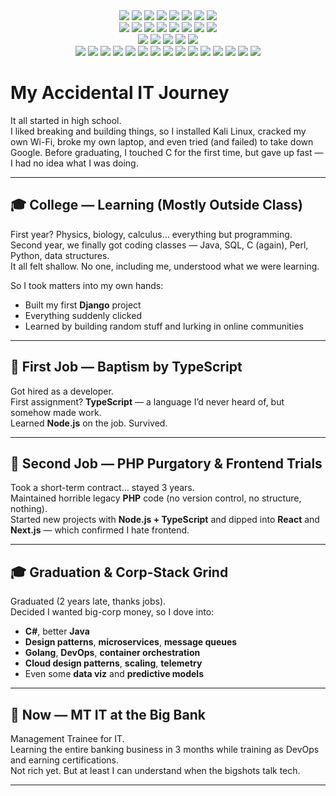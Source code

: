 <div align="center">
  <img src="https://img.shields.io/badge/typescript-3178C6.svg?&style=for-the-badge&logo=TypeScript&logoColor=white"/>
  <img src="https://img.shields.io/badge/csharp-512BD4.svg?&style=for-the-badge&logo=sharp&logoColor=white"/>
  <img src="https://img.shields.io/badge/rust-000000.svg?&style=for-the-badge&logo=Rust&logoColor=white"/>
  <img src="https://img.shields.io/badge/golang-00ADD8.svg?&style=for-the-badge&logo=Go&logoColor=white"/>
  <img src="https://img.shields.io/badge/bash-4EAA25.svg?&style=for-the-badge&logo=GNU%20Bash&logoColor=white"/>
  <img src="https://img.shields.io/badge/javascript-F7DF1E.svg?&style=for-the-badge&logo=JavaScript&logoColor=black"/>
  <img src="https://img.shields.io/badge/php-777BB4.svg?&style=for-the-badge&logo=PHP&logoColor=white"/>
  <img src="https://img.shields.io/badge/python-3776AB.svg?&style=for-the-badge&logo=Python&logoColor=white"/>
</div>
<div align="center">
  <img src="https://img.shields.io/badge/nestjs-E0234E.svg?&style=for-the-badge&logo=NestJS&logoColor=white"/>
  <img src="https://img.shields.io/badge/next.js-000000.svg?&style=for-the-badge&logo=Next.js&logoColor=white"/>
  <img src="https://img.shields.io/badge/react-61DAFB.svg?&style=for-the-badge&logo=React&logoColor=black"/>
  <img src="https://img.shields.io/badge/vue.js-4FC08D.svg?&style=for-the-badge&logo=Vue.js&logoColor=white"/>
  <img src="https://img.shields.io/badge/.net-512BD4.svg?&style=for-the-badge&logo=.NET&logoColor=white"/>
  <img src="https://img.shields.io/badge/tokio-000000.svg?&style=for-the-badge&logo=Tokio&logoColor=white"/>
  <img src="https://img.shields.io/badge/actix-000000.svg?&style=for-the-badge&logo=Actix&logoColor=white"/>
  <img src="https://img.shields.io/badge/laravel-FF2D20.svg?&style=for-the-badge&logo=Laravel&logoColor=white"/>
</div>
<div align="center">
  <img src="https://img.shields.io/badge/postgresql-4169E1.svg?&style=for-the-badge&logo=PostgreSQL&logoColor=white"/>
  <img src="https://img.shields.io/badge/redis-FF4438.svg?&style=for-the-badge&logo=Redis&logoColor=white"/>
  <img src="https://img.shields.io/badge/mongodb-47A248.svg?&style=for-the-badge&logo=MongoDB&logoColor=white"/>
  <img src="https://img.shields.io/badge/surrealdb-FF00A0.svg?&style=for-the-badge&logo=SurrealDB&logoColor=white"/>
  <img src="https://img.shields.io/badge/prometheus-E6522C.svg?&style=for-the-badge&logo=Prometheus&logoColor=white"/>
</div>
<div align="center">
  <img src="https://img.shields.io/badge/arch-1793D1.svg?&style=for-the-badge&logo=Arch%20Linux&logoColor=white"/>
  <img src="https://img.shields.io/badge/red_hat-EE0000.svg?&style=for-the-badge&logo=Red%20Hat&logoColor=white"/>
  <img src="https://img.shields.io/badge/neovim-57A143.svg?&style=for-the-badge&logo=Neovim&logoColor=white"/>
  <img src="https://img.shields.io/badge/git-F05032.svg?&style=for-the-badge&logo=Git&logoColor=white"/>
  <img src="https://img.shields.io/badge/github-181717.svg?&style=for-the-badge&logo=Github&logoColor=white"/>
  <img src="https://img.shields.io/badge/docker-2496ED.svg?&style=for-the-badge&logo=Docker&logoColor=white"/>
  <img src="https://img.shields.io/badge/nginx-009639.svg?&style=for-the-badge&logo=Nginx&logoColor=white"/>
  <img src="https://img.shields.io/badge/terraform-844FBA.svg?&style=for-the-badge&logo=Terraform&logoColor=white"/>
  <img src="https://img.shields.io/badge/ansible-EE0000.svg?&style=for-the-badge&logo=Ansible&logoColor=white"/>
  <img src="https://img.shields.io/badge/github_actions-2088FF.svg?&style=for-the-badge&logo=GitHub%20Actions&logoColor=white"/>
  <img src="https://img.shields.io/badge/jenkins-D24939.svg?&style=for-the-badge&logo=Jenkins&logoColor=white"/>
  <img src="https://img.shields.io/badge/vault-FFEC6E.svg?&style=for-the-badge&logo=Vault&logoColor=black"/>
  <img src="https://img.shields.io/badge/grafana-F46800.svg?&style=for-the-badge&logo=Grafana&logoColor=white"/>
  <img src="https://img.shields.io/badge/kubernetes-326CE5.svg?&style=for-the-badge&logo=Kubernetes&logoColor=white"/>
  <img src="https://img.shields.io/badge/openshift-EE0000.svg?&style=for-the-badge&logo=Red%20Hat%20Open%20Shift&logoColor=white"/>
</div>

# My Accidental IT Journey

It all started in high school.  
I liked breaking and building things, so I installed Kali Linux, cracked my own Wi-Fi, broke my own laptop, and even tried (and failed) to take down Google. Before graduating, I touched C for the first time, but gave up fast — I had no idea what I was doing.

---

## 🎓 College — Learning (Mostly Outside Class)
First year? Physics, biology, calculus… everything but programming.  
Second year, we finally got coding classes — Java, SQL, C (again), Perl, Python, data structures.  
It all felt shallow. No one, including me, understood what we were learning.  

So I took matters into my own hands:
- Built my first **Django** project
- Everything suddenly clicked
- Learned by building random stuff and lurking in online communities

---

## 💼 First Job — Baptism by TypeScript
Got hired as a developer.  
First assignment? **TypeScript** — a language I’d never heard of, but somehow made work.  
Learned **Node.js** on the job. Survived.

---

## 💼 Second Job — PHP Purgatory & Frontend Trials
Took a short-term contract… stayed 3 years.  
Maintained horrible legacy **PHP** code (no version control, no structure, nothing).  
Started new projects with **Node.js + TypeScript** and dipped into **React** and **Next.js** — which confirmed I hate frontend.

---

## 🎓 Graduation & Corp-Stack Grind
Graduated (2 years late, thanks jobs).  
Decided I wanted big-corp money, so I dove into:
- **C#**, better **Java**
- **Design patterns**, **microservices**, **message queues**
- **Golang**, **DevOps**, **container orchestration**
- **Cloud design patterns**, **scaling**, **telemetry**
- Even some **data viz** and **predictive models**

---

## 🏦 Now — MT IT at the Big Bank
Management Trainee for IT.  
Learning the entire banking business in 3 months while training as DevOps and earning certifications.  
Not rich yet. But at least I can understand when the bigshots talk tech.

---
